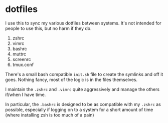 # dotfiles
I use this to sync my various dotfiles between systems. It's not intended for people to use this, but no harm if they do.

1. zshrc
2. vimrc
3. bashrc
4. muttrc
5. screenrc
6. tmux.conf

There's a small bash compatible `init.sh` file to create the symlinks and off it goes. Nothing fancy, most of the logic is in the files themselves.

I maintain the `.zshrc` and `.vimrc` quite aggressively and manage the others if/when I have time.

In particular, the `.bashrc` is designed to be as compatible with my `.zshrc` as possible, especially if logging on to a system for a short amount of time (where installing zsh is too much of a pain)
